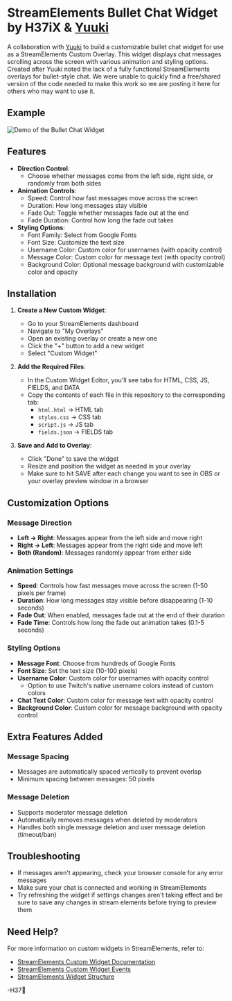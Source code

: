 # StreamElements Bullet Chat Widget by H37iX & [Yuuki](https://yuukitrap.carrd.co/)

A collaboration with [Yuuki](https://yuukitrap.carrd.co/) to build a customizable bullet chat widget for use as a StreamElements Custom Overlay. This widget displays chat messages scrolling across the screen with various animation and styling options. Created after Yuuki noted the lack of a fully functional StreamElements overlays for bullet-style chat. We were unable to quickly find a free/shared version of the code needed to make this work so we are posting it here for others who may want to use it. 

## Example

![Demo of the Bullet Chat Widget](demo.gif)

## Features

- **Direction Control**: 
  - Choose whether messages come from the left side, right side, or randomly from both sides
- **Animation Controls**:
  - Speed: Control how fast messages move across the screen
  - Duration: How long messages stay visible
  - Fade Out: Toggle whether messages fade out at the end
  - Fade Duration: Control how long the fade out takes
- **Styling Options**:
  - Font Family: Select from Google Fonts
  - Font Size: Customize the text size
  - Username Color: Custom color for usernames (with opacity control)
  - Message Color: Custom color for message text (with opacity control)
  - Background Color: Optional message background with customizable color and opacity

## Installation

1. **Create a New Custom Widget**:
   - Go to your StreamElements dashboard
   - Navigate to "My Overlays"
   - Open an existing overlay or create a new one
   - Click the "+" button to add a new widget
   - Select "Custom Widget"

2. **Add the Required Files**:
   - In the Custom Widget Editor, you'll see tabs for HTML, CSS, JS, FIELDS, and DATA
   - Copy the contents of each file in this repository to the corresponding tab:
     - `html.html` → HTML tab
     - `styles.css` → CSS tab
     - `script.js` → JS tab
     - `fields.json` → FIELDS tab

3. **Save and Add to Overlay**:
   - Click "Done" to save the widget
   - Resize and position the widget as needed in your overlay
   - Make sure to hit SAVE after each change you want to see in OBS or your overlay preview window in a browser

## Customization Options

### Message Direction
- **Left → Right**: Messages appear from the left side and move right
- **Right → Left**: Messages appear from the right side and move left
- **Both (Random)**: Messages randomly appear from either side

### Animation Settings
- **Speed**: Controls how fast messages move across the screen (1-50 pixels per frame)
- **Duration**: How long messages stay visible before disappearing (1-10 seconds)
- **Fade Out**: When enabled, messages fade out at the end of their duration
- **Fade Time**: Controls how long the fade out animation takes (0.1-5 seconds)

### Styling Options
- **Message Font**: Choose from hundreds of Google Fonts
- **Font Size**: Set the text size (10-100 pixels)
- **Username Color**: Custom color for usernames with opacity control
  - Option to use Twitch's native username colors instead of custom colors
- **Chat Text Color**: Custom color for message text with opacity control
- **Background Color**: Custom color for message background with opacity control

## Extra Features Added

### Message Spacing
- Messages are automatically spaced vertically to prevent overlap
- Minimum spacing between messages: 50 pixels

### Message Deletion
- Supports moderator message deletion
- Automatically removes messages when deleted by moderators
- Handles both single message deletion and user message deletion (timeout/ban)

## Troubleshooting

- If messages aren't appearing, check your browser console for any error messages
- Make sure your chat is connected and working in StreamElements
- Try refreshing the widget if settings changes aren't taking effect and be sure to save any changes in stream elements before trying to preview them

## Need Help?

For more information on custom widgets in StreamElements, refer to:
- [StreamElements Custom Widget Documentation](https://docs.streamelements.com/overlays/custom-widget)
- [StreamElements Custom Widget Events](https://docs.streamelements.com/overlays/custom-widget-events)
- [StreamElements Widget Structure](https://docs.streamelements.com/overlays/widget-structure)


-H37🧬
